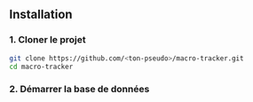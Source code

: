 ## Installation

### 1. Cloner le projet

```bash
git clone https://github.com/<ton-pseudo>/macro-tracker.git
cd macro-tracker
```
### 2. Démarrer la base de données

